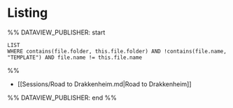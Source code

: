 # Listing
 
%% DATAVIEW_PUBLISHER: start
```dataview  
LIST  
WHERE contains(file.folder, this.file.folder) AND !contains(file.name, "TEMPLATE") AND file.name != this.file.name 
```
%%

- [[Sessions/Road to Drakkenheim.md|Road to Drakkenheim]]

%% DATAVIEW_PUBLISHER: end %%